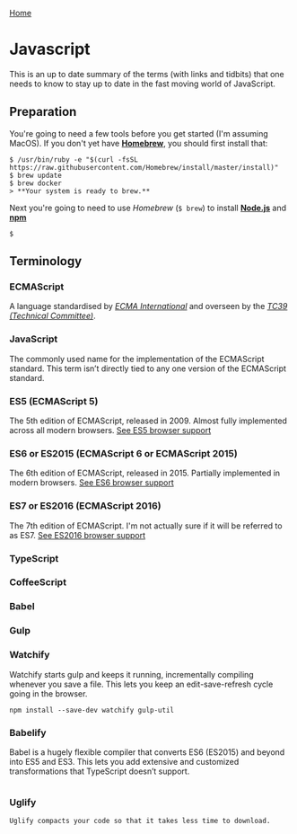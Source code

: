 [Home](README.md)

# Javascript
This is an up to date summary of the terms (with links and tidbits) that one needs to know to stay up to date in the fast moving world of JavaScript.

## Preparation
You're going to need a few tools before you get started (I'm assuming MacOS). If you don't yet have **[Homebrew](https://brew.sh/)**, you should first install that:
```
$ /usr/bin/ruby -e "$(curl -fsSL https://raw.githubusercontent.com/Homebrew/install/master/install)"
$ brew update
$ brew docker
> **Your system is ready to brew.**
```
Next you're going to need to use _Homebrew_ (`$ brew`) to install **[Node.js](https://nodejs.org/en/)** and **[npm](https://www.npmjs.com/)**
```
$
```

## Terminology

### ECMAScript
A language standardised by _[ECMA International](https://www.ecma-international.org)_ and overseen by the _[TC39 (Technical Committee)](https://github.com/tc39)_.

### JavaScript
The commonly used name for the implementation of the ECMAScript standard. This term isn’t directly tied to any one version of the ECMAScript standard.

### ES5 (ECMAScript 5)
The 5th edition of ECMAScript, released in 2009. Almost fully implemented across all modern browsers.
[See ES5 browser support](http://kangax.github.io/compat-table/es5/)

### ES6 or ES2015 (ECMAScript 6 or ECMAScript 2015)
The 6th edition of ECMAScript, released in 2015. Partially implemented in modern browsers.
[See ES6 browser support](http://kangax.github.io/compat-table/es6/)

### ES7 or ES2016 (ECMAScript 2016)
The 7th edition of ECMAScript. I'm not actually sure if it will be referred to as ES7.
[See ES2016 browser support](http://kangax.github.io/compat-table/es2016plus/)

### TypeScript

### CoffeeScript

### Babel

### Gulp


### Watchify
Watchify starts gulp and keeps it running, incrementally compiling whenever you save a file. This lets you keep an edit-save-refresh cycle going in the browser.
```
npm install --save-dev watchify gulp-util
```

### Babelify
Babel is a hugely flexible compiler that converts ES6 (ES2015) and beyond into ES5 and ES3. This lets you add extensive and customized transformations that TypeScript doesn’t support.
```
```

### Uglify
```
Uglify compacts your code so that it takes less time to download.
```
